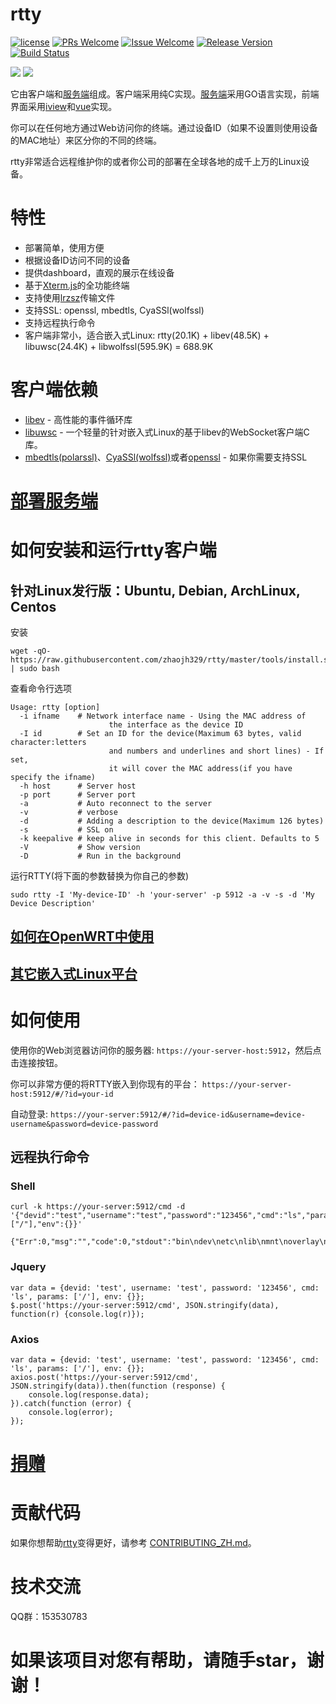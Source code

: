 # rtty

[1]: https://img.shields.io/badge/license-LGPL2-brightgreen.svg?style=plastic
[2]: /LICENSE
[3]: https://img.shields.io/badge/PRs-welcome-brightgreen.svg?style=plastic
[4]: https://github.com/zhaojh329/rtty/pulls
[5]: https://img.shields.io/badge/Issues-welcome-brightgreen.svg?style=plastic
[6]: https://github.com/zhaojh329/rtty/issues/new
[7]: https://img.shields.io/badge/release-6.3.1-blue.svg?style=plastic
[8]: https://github.com/zhaojh329/rtty/releases
[9]: https://travis-ci.org/zhaojh329/rtty.svg?branch=master
[10]: https://travis-ci.org/zhaojh329/rtty

[![license][1]][2]
[![PRs Welcome][3]][4]
[![Issue Welcome][5]][6]
[![Release Version][7]][8]
[![Build Status][9]][10]

[Xterm.js]: https://github.com/xtermjs/xterm.js
[lrzsz]: https://ohse.de/uwe/software/lrzsz.html
[libev]: http://software.schmorp.de/pkg/libev.html
[libuwsc]: https://github.com/zhaojh329/libuwsc
[openssl]: https://github.com/openssl/openssl
[mbedtls(polarssl)]: https://github.com/ARMmbed/mbedtls
[CyaSSl(wolfssl)]: https://github.com/wolfSSL/wolfssl
[vue]: https://github.com/vuejs/vue
[iview]: https://github.com/iview/iview
[服务端]: https://github.com/zhaojh329/rttys

![](https://raw.githubusercontent.com/zhaojh329/rtty/doc/screen.gif)
![](https://raw.githubusercontent.com/zhaojh329/rtty/doc/lrzsz.gif)

它由客户端和[服务端]组成。客户端采用纯C实现。[服务端]采用GO语言实现，前端界面采用[iview]和[vue]实现。

你可以在任何地方通过Web访问你的终端。通过设备ID（如果不设置则使用设备的MAC地址）来区分你的不同的终端。

rtty非常适合远程维护你的或者你公司的部署在全球各地的成千上万的Linux设备。

# 特性
* 部署简单，使用方便
* 根据设备ID访问不同的设备
* 提供dashboard，直观的展示在线设备
* 基于[Xterm.js]的全功能终端
* 支持使用[lrzsz]传输文件
* 支持SSL: openssl, mbedtls, CyaSSl(wolfssl)
* 支持远程执行命令
* 客户端非常小，适合嵌入式Linux: rtty(20.1K) + libev(48.5K) + libuwsc(24.4K) + libwolfssl(595.9K) = 688.9K

# 客户端依赖
* [libev] - 高性能的事件循环库
* [libuwsc] - 一个轻量的针对嵌入式Linux的基于libev的WebSocket客户端C库。
* [mbedtls(polarssl)]、[CyaSSl(wolfssl)]或者[openssl] - 如果你需要支持SSL

# [部署服务端](https://github.com/zhaojh329/rttys/blob/master/README_ZH.md)

# 如何安装和运行rtty客户端
## 针对Linux发行版：Ubuntu, Debian, ArchLinux, Centos
安装

    wget -qO- https://raw.githubusercontent.com/zhaojh329/rtty/master/tools/install.sh | sudo bash

查看命令行选项

    Usage: rtty [option]
      -i ifname    # Network interface name - Using the MAC address of
                          the interface as the device ID
      -I id        # Set an ID for the device(Maximum 63 bytes, valid character:letters
                          and numbers and underlines and short lines) - If set,
                          it will cover the MAC address(if you have specify the ifname)
      -h host      # Server host
      -p port      # Server port
      -a           # Auto reconnect to the server
      -v           # verbose
      -d           # Adding a description to the device(Maximum 126 bytes)
      -s           # SSL on
      -k keepalive # keep alive in seconds for this client. Defaults to 5
      -V           # Show version
      -D           # Run in the background

运行RTTY(将下面的参数替换为你自己的参数)

    sudo rtty -I 'My-device-ID' -h 'your-server' -p 5912 -a -v -s -d 'My Device Description'

## [如何在OpenWRT中使用](/OPENWRT_ZH.md)

## [其它嵌入式Linux平台](/CROSS_COMPILE.md)

# 如何使用
使用你的Web浏览器访问你的服务器: `https://your-server-host:5912`，然后点击连接按钮。

你可以非常方便的将RTTY嵌入到你现有的平台： `https://your-server-host:5912/#/?id=your-id`

自动登录: `https://your-server:5912/#/?id=device-id&username=device-username&password=device-password`

## 远程执行命令
### Shell

    curl -k https://your-server:5912/cmd -d '{"devid":"test","username":"test","password":"123456","cmd":"ls","params":["/"],"env":{}}'

    {"Err":0,"msg":"","code":0,"stdout":"bin\ndev\netc\nlib\nmnt\noverlay\nproc\nrom\nroot\nsbin\nsys\ntmp\nusr\nvar\nwww\n","stderr":""}

### Jquery

    var data = {devid: 'test', username: 'test', password: '123456', cmd: 'ls', params: ['/'], env: {}};
    $.post('https://your-server:5912/cmd', JSON.stringify(data), function(r) {console.log(r)});


### Axios

    var data = {devid: 'test', username: 'test', password: '123456', cmd: 'ls', params: ['/'], env: {}};
    axios.post('https://your-server:5912/cmd', JSON.stringify(data)).then(function (response) {
        console.log(response.data);
    }).catch(function (error) {
        console.log(error);
    });

# [捐赠](https://gitee.com/zhaojh329/rtty#project-donate-overview)

# 贡献代码
如果你想帮助[rtty](https://github.com/zhaojh329/rtty)变得更好，请参考
[CONTRIBUTING_ZH.md](https://github.com/zhaojh329/rtty/blob/master/CONTRIBUTING_ZH.md)。

# 技术交流
QQ群：153530783

# 如果该项目对您有帮助，请随手star，谢谢！
